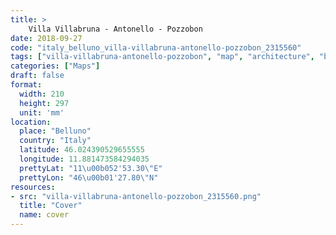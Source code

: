 ```yaml
---
title: > 
    Villa Villabruna - Antonello - Pozzobon
date: 2018-09-27
code: "italy_belluno_villa-villabruna-antonello-pozzobon_2315560"
tags: ["villa-villabruna-antonello-pozzobon", "map", "architecture", "buildings", "Belluno", "Italy"]
categories: ["Maps"]
draft: false
format:
  width: 210
  height: 297
  unit: 'mm'
location:
  place: "Belluno"
  country: "Italy"
  latitude: 46.024390529655555
  longitude: 11.881473584294035
  prettyLat: "11\u00b052'53.30\"E"
  prettyLon: "46\u00b01'27.80\"N"
resources:
- src: "villa-villabruna-antonello-pozzobon_2315560.png"
  title: "Cover"
  name: cover
---
```

